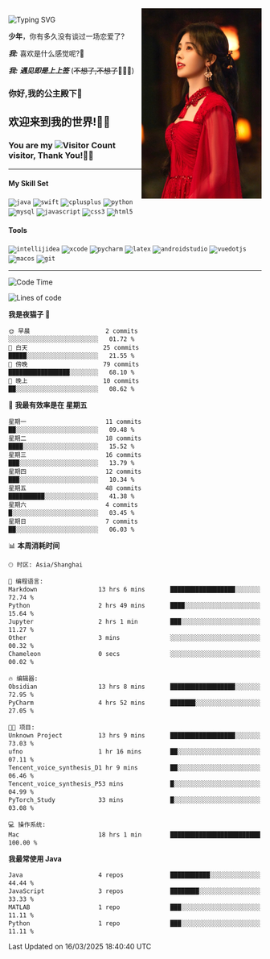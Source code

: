 <!-- **wql521/wql521** is a ✨ _special_ ✨ repository because its `README.md` (this file) appears on your GitHub profile. -->
<img align="right" width=239 src="https://github.com/wql521/wql521/blob/main/鞠婧祎.jpg">

![Typing SVG](https://readme-typing-svg.demolab.com?font=Fira+Code&weight=700&size=31&pause=1000&width=500&height=55&lines=Hi+there%2C+I%E2%80%98m+%E5%B0%98%E4%B8%96%E7%83%9F%E9%9B%A8%E5%AE%A2+!+%F0%9F%AB%B6%F0%9F%8F%BB;%E4%BD%A0%E5%A5%BD%2C+%E6%88%91%E6%98%AF+%E5%B0%98%E4%B8%96%E7%83%9F%E9%9B%A8%E5%AE%A2+!+%F0%9F%AB%B6%F0%9F%8F%BB)

  **少年**，你有多久没有谈过一场恋爱了?
    
  ***我:*** 喜欢是什么感觉呢?🤔
 
  ***我:*** ***遇见即是上上签*** (~~不想了,不想了~~🤦🏻‍♂️)
  ### 你好,我的公主殿下👑
## **欢迎来到我的世界!🥳🥳**

### You are my ![Visitor Count](https://profile-counter.glitch.me/wql521/count.svg) visitor, Thank You!🎉🎉
---

#### My Skill Set
<!-- languages:start -->
<!-- prettier-ignore-start -->
<!-- markdownlint-disable -->
<code><img height="20" src="http://simpleicons.p2hp.com/icons/java.svg" alt="java" /></code>
<code><img height="20" src="https://cdn.simpleicons.org/swift" alt="swift" /></code>
<code><img height="20" src="https://cdn.simpleicons.org/cplusplus" alt="cplusplus" /></code>
<code><img height="20" src="https://cdn.simpleicons.org/python" alt="python" /></code>
<code><img height="20" src="https://cdn.simpleicons.org/mysql" alt="mysql" /></code>
<code><img height="20" src="https://cdn.simpleicons.org/javascript" alt="javascript" /></code>
<code><img height="20" src="https://cdn.simpleicons.org/css3" alt="css3" /></code>
<code><img height="20" src="https://cdn.simpleicons.org/html5" alt="html5" /></code>
<!-- markdownlint-restore -->
<!-- prettier-ignore-end -->

<!-- languages:end -->

#### Tools

<!-- tools:start -->
<!-- prettier-ignore-start -->
<!-- markdownlint-disable -->
<code><img height="20" src="https://cdn.simpleicons.org/intellijidea" alt="intellijidea" /></code>
<code><img height="20" src="https://cdn.simpleicons.org/xcode" alt="xcode" /></code>
<code><img height="20" src="https://cdn.simpleicons.org/pycharm" alt="pycharm" /></code>
<code><img height="20" src="https://cdn.simpleicons.org/latex" alt="latex" /></code>
<code><img height="20" src="https://cdn.simpleicons.org/androidstudio" alt="androidstudio" /></code>
<code><img height="20" src="https://cdn.simpleicons.org/vuedotjs" alt="vuedotjs" /></code>
<code><img height="20" src="https://cdn.simpleicons.org/macos" alt="macos" /></code>
<code><img height="20" src="https://cdn.simpleicons.org/git" alt="git" /></code>
<!-- markdownlint-restore -->
<!-- prettier-ignore-end -->

<!-- tools:end -->

___



<!--START_SECTION:waka-->
![Code Time](http://img.shields.io/badge/Code%20Time-101%20hrs%208%20mins-blue)

![Lines of code](https://img.shields.io/badge/%E4%BB%8E%E3%80%8CHello%20World%E3%80%8D%E8%B5%B7%E6%88%91%E5%B7%B2%E7%BB%8F%E5%86%99%E4%BA%86-10.5%20thousand%20%E8%A1%8C%E4%BB%A3%E7%A0%81-blue)

**我是夜猫子 🦉** 

```text
🌞 早晨                     2 commits           ░░░░░░░░░░░░░░░░░░░░░░░░░   01.72 % 
🌆 白天                     25 commits          █████░░░░░░░░░░░░░░░░░░░░   21.55 % 
🌃 傍晚                     79 commits          █████████████████░░░░░░░░   68.10 % 
🌙 晚上                     10 commits          ██░░░░░░░░░░░░░░░░░░░░░░░   08.62 % 
```
📅 **我最有效率是在 星期五** 

```text
星期一                      11 commits          ██░░░░░░░░░░░░░░░░░░░░░░░   09.48 % 
星期二                      18 commits          ████░░░░░░░░░░░░░░░░░░░░░   15.52 % 
星期三                      16 commits          ███░░░░░░░░░░░░░░░░░░░░░░   13.79 % 
星期四                      12 commits          ███░░░░░░░░░░░░░░░░░░░░░░   10.34 % 
星期五                      48 commits          ██████████░░░░░░░░░░░░░░░   41.38 % 
星期六                      4 commits           █░░░░░░░░░░░░░░░░░░░░░░░░   03.45 % 
星期日                      7 commits           ██░░░░░░░░░░░░░░░░░░░░░░░   06.03 % 
```


📊 **本周消耗时间** 

```text
🕑︎ 时区: Asia/Shanghai

💬 编程语言: 
Markdown                 13 hrs 6 mins       ██████████████████░░░░░░░   72.74 % 
Python                   2 hrs 49 mins       ████░░░░░░░░░░░░░░░░░░░░░   15.64 % 
Jupyter                  2 hrs 1 min         ███░░░░░░░░░░░░░░░░░░░░░░   11.27 % 
Other                    3 mins              ░░░░░░░░░░░░░░░░░░░░░░░░░   00.32 % 
Chameleon                0 secs              ░░░░░░░░░░░░░░░░░░░░░░░░░   00.02 % 

🔥 编辑器: 
Obsidian                 13 hrs 8 mins       ██████████████████░░░░░░░   72.95 % 
PyCharm                  4 hrs 52 mins       ███████░░░░░░░░░░░░░░░░░░   27.05 % 

🐱‍💻 项目: 
Unknown Project          13 hrs 9 mins       ██████████████████░░░░░░░   73.03 % 
ufno                     1 hr 16 mins        ██░░░░░░░░░░░░░░░░░░░░░░░   07.11 % 
Tencent_voice_synthesis_D1 hr 9 mins         ██░░░░░░░░░░░░░░░░░░░░░░░   06.46 % 
Tencent_voice_synthesis_P53 mins             █░░░░░░░░░░░░░░░░░░░░░░░░   04.99 % 
PyTorch_Study            33 mins             █░░░░░░░░░░░░░░░░░░░░░░░░   03.08 % 

💻 操作系统: 
Mac                      18 hrs 1 min        █████████████████████████   100.00 % 
```

**我最常使用 Java** 

```text
Java                     4 repos             ███████████░░░░░░░░░░░░░░   44.44 % 
JavaScript               3 repos             ████████░░░░░░░░░░░░░░░░░   33.33 % 
MATLAB                   1 repo              ███░░░░░░░░░░░░░░░░░░░░░░   11.11 % 
Python                   1 repo              ███░░░░░░░░░░░░░░░░░░░░░░   11.11 % 
```




 Last Updated on 16/03/2025 18:40:40 UTC
<!--END_SECTION:waka-->


